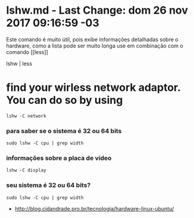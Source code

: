 # lshw.md - Last Change: dom 26 nov 2017 09:16:59 -03
Este comando é muito útil, pois exibe informações detalhadas sobre o hardware,
como a lista pode ser muito longa use em combinação com o comando [[less]]


   lshw | less

# find your wirless network adaptor. You can do so by using

    lshw -C network

### para saber se o sistema é 32 ou 64 bits

    sudo lshw -C cpu | grep width

### informações sobre a placa de vídeo

    lshw -C display

### seu sistema é 32 ou 64 bits?

    sudo lshw -C cpu | grep width

* http://blog.cidandrade.pro.br/tecnologia/hardware-linux-ubuntu/
